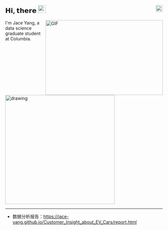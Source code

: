 ## 𝗛𝗶, 𝘁𝗵𝗲𝗿𝗲 <img src="https://media.giphy.com/media/hvRJCLFzcasrR4ia7z/giphy.gif" width="25px"/> <img align="right" src="https://raw.githubusercontent.com/peterthehan/peterthehan/master/assets/linkedin.svg" width="22px"/> 

<img align="right" alt="GIF" src="https://github.com/abhisheknaiidu/abhisheknaiidu/blob/master/code.gif?raw=true" width="375" height="240" />

I'm Jace Yang, a data science graduate student at Columbia.

<img src="https://github-readme-stats.vercel.app/api?username=Jace-Yang&count_private=true&show_icons=true&theme=tokyonight" alt="drawing" width="350"/>


<br/>

---
  
- 数据分析报告：https://jace-yang.github.io/Customer_Insight_about_EV_Cars/report.html
